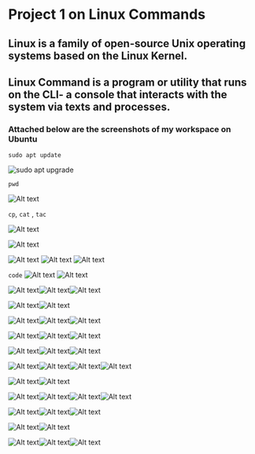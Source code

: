 # Project 1 on Linux Commands

## Linux is a family of open-source Unix operating systems based on the Linux Kernel.

## Linux Command is a program or utility that runs on the CLI- a console that interacts with the system via texts and processes. 

### Attached below are the screenshots of my workspace on Ubuntu

`sudo apt update`

![sudo apt upgrade](<Images/sudo apt upgrade/Sudo command.PNG>)

`pwd`

![Alt text](Images/pwd/pwd.PNG)

`cp`, `cat` , `tac`

![Alt text](Images/cat,tac/CaptureCP2.PNG)

![Alt text](Images/cat,tac/CAT.PNG)

![Alt text](Images/cat,tac/CaptureCP2.PNG) ![Alt text](Images/cat,tac/CAT.PNG) ![Alt text](Images/cat,tac/TAC.PNG)

`code`
![Alt text](Images/cd/cd.PNG) ![Alt text](Images/cd/cd2.PNG)

![Alt text](Images/chmod,history/chmod.PNG)![Alt text](Images/chmod,history/history.PNG)![Alt text](<Images/chmod,history/history tail.PNG>)

![Alt text](Images/cp/cp-R.PNG)![Alt text](Images/cp/CP.PNG)

![Alt text](Images/df,du/df.PNG)![Alt text](Images/df,du/df2.PNG)![Alt text](Images/df,du/du.PNG)

![Alt text](Images/diff,tar/diff.PNG)![Alt text](Images/diff,tar/tar.PNG)![Alt text](Images/diff,tar/tar2.PNG)

![Alt text](Images/echo,hostname,uname/Echo.PNG)![Alt text](Images/echo,hostname,uname/hostname.PNG)![Alt text](Images/echo,hostname,uname/uname.PNG)

![Alt text](Images/find,grep,locate.touch/grep/locate/touch/find.PNG)![Alt text](Images/find,grep,locate.touch/grep/locate/touch/grep.PNG)![Alt text](Images/find,grep,locate.touch/grep/locate/touch/locate.PNG)![Alt text](Images/find,grep,locate.touch/grep/locate/touch/touch.PNG)

![Alt text](Images/head,tail/head.PNG)![Alt text](Images/head,tail/Tail.PNG)

![Alt text](<Images/ls/2 ls-R.PNG>)![Alt text](<Images/ls/3 ls -a.PNG>)![Alt text](<Images/ls/4 ls-lh.PNG>)![Alt text](Images/ls/Ls.PNG)

![Alt text](Images/mkdir,rm,rmdir/rm/rmdir/mkdir.PNG)![Alt text](Images/mkdir,rm,rmdir/rm/rmdir/rm.PNG)![Alt text](Images/mkdir,rm,rmdir/rm/rmdir/rmdir.PNG)

![Alt text](<Images/mv/mv-rename file.PNG>)![Alt text](Images/mv/mv.PNG)

![Alt text](Images/zip,unzip,wget/unzip.PNG)![Alt text](Images/zip,unzip,wget/zip.PNG)![Alt text](Images/zip,unzip,wget/wget.PNG)
